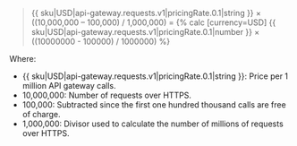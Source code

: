 > {{ sku|USD|api-gateway.requests.v1|pricingRate.0.1|string }} × ((10,000,000 – 100,000) / 1,000,000) = {% calc [currency=USD] {{ sku|USD|api-gateway.requests.v1|pricingRate.0.1|number }} × ((10000000 - 100000) / 1000000) %}

Where:

* {{ sku|USD|api-gateway.requests.v1|pricingRate.0.1|string }}: Price per 1 million API gateway calls.
* 10,000,000: Number of requests over HTTPS.
* 100,000: Subtracted since the first one hundred thousand calls are free of charge.
* 1,000,000: Divisor used to calculate the number of millions of requests over HTTPS.